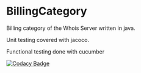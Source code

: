 # BillingCategory
Billing category of the Whois Server written in java.

Unit testing covered with jacoco.

Functional testing done with cucumber

[![Codacy Badge](https://app.codacy.com/project/badge/Grade/812f96ea70564fa4b5a5da312ff84621)](https://www.codacy.com/gh/Brumelove/BillingCategory/dashboard?utm_source=github.com&amp;utm_medium=referral&amp;utm_content=Brumelove/BillingCategory&amp;utm_campaign=Badge_Grade)

